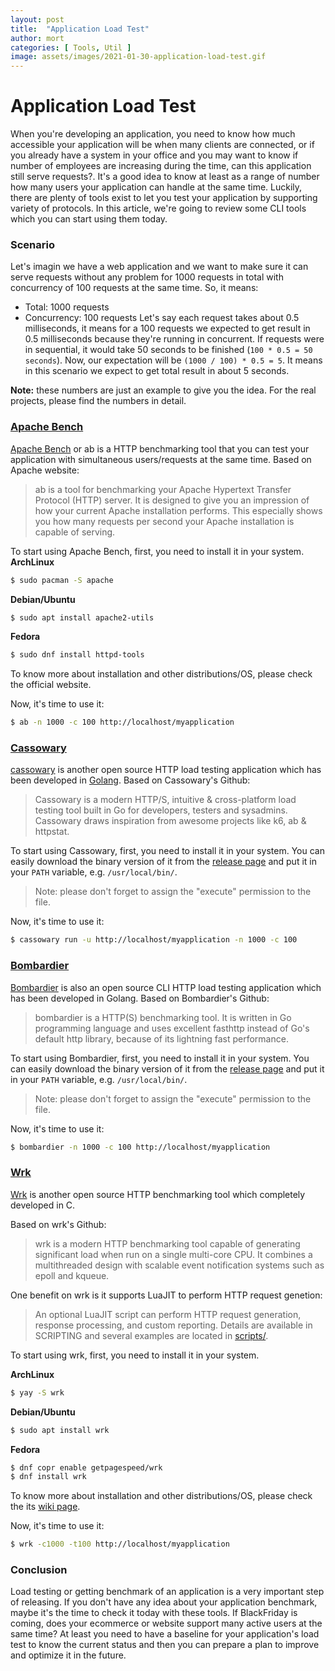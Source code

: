 ```yaml
---
layout: post
title:  "Application Load Test"
author: mort
categories: [ Tools, Util ]
image: assets/images/2021-01-30-application-load-test.gif
---
```

# Application Load Test

When you're developing an application, you need to know how much accessible your application will be when many clients are connected, or if you already have a system in your office and you may want to know if number of employees are increasing during the time, can this application still serve requests?.
It's a good idea to know at least as a range of number how many users your application can handle at the same time.
Luckily, there are plenty of tools exist to let you test your application by supporting variety of protocols.
In this article, we're going to review some CLI tools which you can start using them today.

### Scenario

Let's imagin we have a web application and we want to make sure it can serve requests without any problem for 1000 requests in total with concurrency of 100 requests at the same time.
So, it means:

* Total: 1000 requests
* Concurrency: 100 requests
Let's say each request takes about 0.5 milliseconds, it means for a 100 requests we expected to get result in 0.5 milliseconds because they're running in concurrent. If requests were in sequential, it would take 50 seconds to be finished (`100 * 0.5 = 50 seconds`).
Now, our expectation will be `(1000 / 100) * 0.5 = 5`. It means in this scenario we expect to get total result in about 5 seconds.

**Note:** these numbers are just an example to give you the idea. For the real projects, please find the numbers in detail.

### [Apache Bench](https://httpd.apache.org/docs/2.4/programs/ab.html)
[Apache Bench](https://httpd.apache.org/docs/2.4/programs/ab.html) or ab is a HTTP benchmarking tool that you can test your application with simultaneous users/requests at the same time.
Based on Apache website:

> ab is a tool for benchmarking your Apache Hypertext Transfer Protocol (HTTP) server. It is designed to give you an impression of how your current Apache installation performs. This especially shows you how many requests per second your Apache installation is capable of serving.

To start using Apache Bench, first, you need to install it in your system.
**ArchLinux**

```bash
$ sudo pacman -S apache
```
**Debian/Ubuntu**

```bash
$ sudo apt install apache2-utils
```
**Fedora**

```bash
$ sudo dnf install httpd-tools
```

To know more about installation and other distributions/OS, please check the official website.

Now, it's time to use it:

```bash
$ ab -n 1000 -c 100 http://localhost/myapplication
```

### [Cassowary](https://github.com/rogerwelin/cassowary/)
[cassowary](https://github.com/rogerwelin/cassowary/) is another open source HTTP load testing application which has been developed in [Golang](https://golang.org/).
Based on Cassowary's Github:

> Cassowary is a modern HTTP/S, intuitive & cross-platform load testing tool built in Go for developers, testers and sysadmins. Cassowary draws inspiration from awesome projects like k6, ab & httpstat.

To start using Cassowary, first, you need to install it in your system.
You can easily download the binary version of it from the [release page](https://github.com/rogerwelin/cassowary/releases) and put it in your `PATH` variable, e.g. `/usr/local/bin/`.

>  Note: please don't forget to assign the "execute" permission to the file.

Now, it's time to use it:
```bash
$ cassowary run -u http://localhost/myapplication -n 1000 -c 100
```

### [Bombardier](https://github.com/codesenberg/bombardier)
[Bombardier](https://github.com/codesenberg/bombardier) is also an open source CLI HTTP load testing application which has been developed in Golang.
Based on Bombardier's Github:

> bombardier is a HTTP(S) benchmarking tool. It is written in Go programming language and uses excellent fasthttp instead of Go's default http library, because of its lightning fast performance.

To start using Bombardier, first, you need to install it in your system.
You can easily download the binary version of it from the [release page](https://github.com/codesenberg/bombardier/releases) and put it in your `PATH` variable, e.g. `/usr/local/bin/`.

> Note: please don't forget to assign the "execute" permission to the file.

Now, it's time to use it:

```bash
$ bombardier -n 1000 -c 100 http://localhost/myapplication
```

### [Wrk](https://github.com/wg/wrk)

[Wrk](https://github.com/wg/wrk) is another open source HTTP benchmarking tool which completely developed in C.

Based on wrk's Github:

> wrk is a modern HTTP benchmarking tool capable of generating significant load when run on a single multi-core CPU. It combines a multithreaded design with scalable event notification systems such as epoll and kqueue.

One benefit on wrk is it supports LuaJIT to perform HTTP request genetion:

> An optional LuaJIT script can perform HTTP request generation, response processing, and custom reporting. Details are available in SCRIPTING and several examples are located in [scripts/](https://github.com/wg/wrk/blob/master/scripts).

To start using wrk, first, you need to install it in your system.

**ArchLinux**

```bash
$ yay -S wrk
```

**Debian/Ubuntu**

```bash
$ sudo apt install wrk
```

**Fedora**

```bash
$ dnf copr enable getpagespeed/wrk
$ dnf install wrk
```

To know more about installation and other distributions/OS, please check the its [wiki page](https://github.com/wg/wrk/wiki). 

Now, it's time to use it:

```bash
$ wrk -c1000 -t100 http://localhost/myapplication
```



### Conclusion

Load testing or getting benchmark of an application is a very important step of releasing. If you don't have any idea about your application benchmark, maybe it's the time to check it today with these tools. If BlackFriday is coming, does your ecommerce or website support many active users at the same time?
At least you need to have a baseline for your application's load test to know the current status and then you can prepare a plan to improve and optimize it in the future.